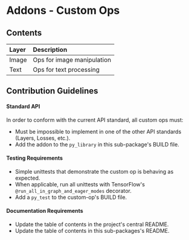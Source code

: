 # Addons - Custom Ops

## Contents
| Layer  | Description                             |
|:----------------------- |:-----------------------------|
| Image | Ops for image manipulation   |
| Text |  Ops for text processing  |



## Contribution Guidelines
#### Standard API
In order to conform with the current API standard, all custom ops
must:
 * Must be impossible to implement in one of the other API
 standards (Layers, Losses, etc.).
 * Add the addon to the `py_library` in this sub-package's BUILD file.

#### Testing Requirements
 * Simple unittests that demonstrate the custom op is behaving as
    expected.
 * When applicable, run all unittests with TensorFlow's
  `@run_all_in_graph_and_eager_modes` decorator.
 * Add a `py_test` to the custom-op's BUILD file.

#### Documentation Requirements
 * Update the table of contents in the project's central README.
 * Update the table of contents in this sub-packages's README.

